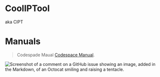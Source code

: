 # CoolIPTool
aka CIPT

# Manuals

> Codespade Maual [Codespace Manual](https://pages.github.com/).

![Screenshot of a comment on a GitHub issue showing an image, added in the Markdown, of an Octocat smiling and raising a tentacle.](https://myoctocat.com/assets/images/base-octocat.svg)

